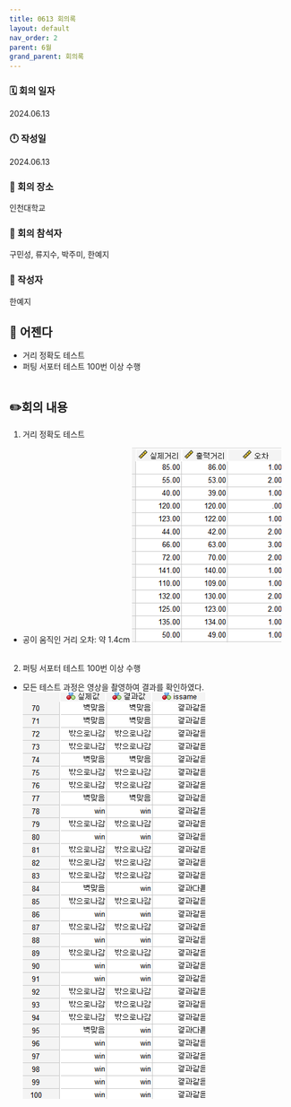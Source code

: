 ```yaml
---
title: 0613 회의록
layout: default
nav_order: 2
parent: 6월
grand_parent: 회의록
---
```


### 🗓️ 회의 일자

2024.06.13

### 🕛 작성일

2024.06.13

### 🚩 회의 장소

인천대학교

### 🤝 회의 참석자

구민성, 류지수, 박주미, 한예지

### 🙎 작성자

한예지

## 📣 어젠다

- 거리 정확도 테스트
- 퍼팅 서포터 테스트 100번 이상 수행
<br><br>

## ✏️회의 내용

1. 거리 정확도 테스트
- 공이 움직인 거리 오차: 약 1.4cm
![distance](../../../public/m-6/distance.png)
<br><br>

2. 퍼팅 서포터 테스트 100번 이상 수행
- 모든 테스트 과정은 영상을 촬영하여 결과를 확인하였다.
![record](../../../public/m-6/record_1.png)
<br><br>
